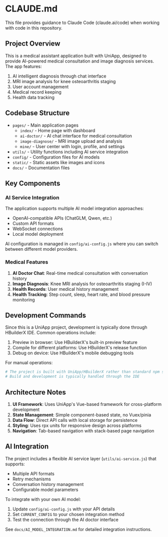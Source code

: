 # CLAUDE.md

This file provides guidance to Claude Code (claude.ai/code) when working with code in this repository.

## Project Overview

This is a medical assistant application built with UniApp, designed to provide AI-powered medical consultation and image diagnosis services. The app features:

1. AI intelligent diagnosis through chat interface
2. MRI image analysis for knee osteoarthritis staging
3. User account management
4. Medical record keeping
5. Health data tracking

## Codebase Structure

- `pages/` - Main application pages
  - `index/` - Home page with dashboard
  - `ai-doctor/` - AI chat interface for medical consultation
  - `image-diagnose/` - MRI image upload and analysis
  - `mine/` - User center with login, profile, and settings
- `utils/` - Utility functions including AI service integration
- `config/` - Configuration files for AI models
- `static/` - Static assets like images and icons
- `docs/` - Documentation files

## Key Components

### AI Service Integration
The application supports multiple AI model integration approaches:
- OpenAI-compatible APIs (ChatGLM, Qwen, etc.)
- Custom API formats
- WebSocket connections
- Local model deployment

AI configuration is managed in `config/ai-config.js` where you can switch between different model providers.

### Medical Features
1. **AI Doctor Chat**: Real-time medical consultation with conversation history
2. **Image Diagnosis**: Knee MRI analysis for osteoarthritis staging (I-IV)
3. **Health Records**: User medical history management
4. **Health Tracking**: Step count, sleep, heart rate, and blood pressure monitoring

## Development Commands

Since this is a UniApp project, development is typically done through HBuilderX IDE. Common operations include:

1. Preview in browser: Use HBuilderX's built-in preview feature
2. Compile for different platforms: Use HBuilderX's release function
3. Debug on device: Use HBuilderX's mobile debugging tools

For manual operations:
```bash
# The project is built with UniApp/HBuilderX rather than standard npm scripts
# Build and development is typically handled through the IDE
```

## Architecture Notes

1. **UI Framework**: Uses UniApp's Vue-based framework for cross-platform development
2. **State Management**: Simple component-based state, no Vuex/pinia
3. **Data Flow**: Direct API calls with local storage for persistence
4. **Styling**: Uses rpx units for responsive design across platforms
5. **Navigation**: Tab-based navigation with stack-based page navigation

## AI Integration

The project includes a flexible AI service layer (`utils/ai-service.js`) that supports:
- Multiple API formats
- Retry mechanisms
- Conversation history management
- Configurable model parameters

To integrate with your own AI model:
1. Update `config/ai-config.js` with your API details
2. Set `CURRENT_CONFIG` to your chosen integration method
3. Test the connection through the AI doctor interface

See `docs/AI_MODEL_INTEGRATION.md` for detailed integration instructions.